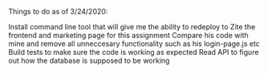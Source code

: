 Things to do as of 3/24/2020:

Install command line tool that will give me the ability to redeploy to Zite the frontend and marketing page for this assignment
Compare his code with mine and remove all unneccesary functionality such as his login-page.js etc
Build tests to make sure the code is working as expected
Read API to figure out how the database is supposed to be working
